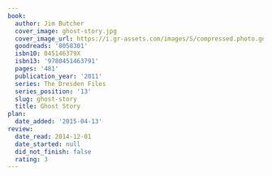 ```yaml
---
book:
  author: Jim Butcher
  cover_image: ghost-story.jpg
  cover_image_url: https://i.gr-assets.com/images/S/compressed.photo.goodreads.com/books/1329104700l/8058301._SX98_.jpg
  goodreads: '8058301'
  isbn10: 045146379X
  isbn13: '9780451463791'
  pages: '481'
  publication_year: '2011'
  series: The Dresden Files
  series_position: '13'
  slug: ghost-story
  title: Ghost Story
plan:
  date_added: '2015-04-13'
review:
  date_read: 2014-12-01
  date_started: null
  did_not_finish: false
  rating: 3
---
```

